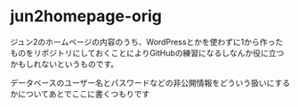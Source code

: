 # jun2homepage-orig
ジュン2のホームページの内容のうち、WordPressとかを使わずに1から作ったものをリポジトリにしておくことによりGitHubの練習になるしなんか役に立つかもしれないというものです。

データベースのユーザー名とパスワードなどの非公開情報をどういう扱いにするかについてあとでここに書くつもりです
